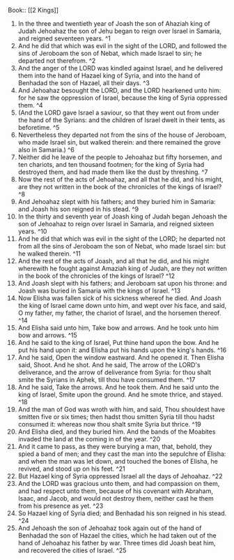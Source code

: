  Book:: [[2 Kings]]
 1. In the three and twentieth year of Joash the son of Ahaziah king of Judah Jehoahaz the son of Jehu began to reign over Israel in Samaria, and reigned seventeen years. ^1
 2. And he did that which was evil in the sight of the LORD, and followed the sins of Jeroboam the son of Nebat, which made Israel to sin; he departed not therefrom. ^2
 3. And the anger of the LORD was kindled against Israel, and he delivered them into the hand of Hazael king of Syria, and into the hand of Benhadad the son of Hazael, all their days. ^3
 4. And Jehoahaz besought the LORD, and the LORD hearkened unto him: for he saw the oppression of Israel, because the king of Syria oppressed them. ^4
 5. (And the LORD gave Israel a saviour, so that they went out from under the hand of the Syrians: and the children of Israel dwelt in their tents, as beforetime. ^5
 6. Nevertheless they departed not from the sins of the house of Jeroboam, who made Israel sin, but walked therein: and there remained the grove also in Samaria.) ^6
 7. Neither did he leave of the people to Jehoahaz but fifty horsemen, and ten chariots, and ten thousand footmen; for the king of Syria had destroyed them, and had made them like the dust by threshing. ^7
 8. Now the rest of the acts of Jehoahaz, and all that he did, and his might, are they not written in the book of the chronicles of the kings of Israel? ^8
 9. And Jehoahaz slept with his fathers; and they buried him in Samaria: and Joash his son reigned in his stead. ^9
 10. In the thirty and seventh year of Joash king of Judah began Jehoash the son of Jehoahaz to reign over Israel in Samaria, and reigned sixteen years. ^10
 11. And he did that which was evil in the sight of the LORD; he departed not from all the sins of Jeroboam the son of Nebat, who made Israel sin: but he walked therein. ^11
 12. And the rest of the acts of Joash, and all that he did, and his might wherewith he fought against Amaziah king of Judah, are they not written in the book of the chronicles of the kings of Israel? ^12
 13. And Joash slept with his fathers; and Jeroboam sat upon his throne: and Joash was buried in Samaria with the kings of Israel. ^13
 14. Now Elisha was fallen sick of his sickness whereof he died. And Joash the king of Israel came down unto him, and wept over his face, and said, O my father, my father, the chariot of Israel, and the horsemen thereof. ^14
 15. And Elisha said unto him, Take bow and arrows. And he took unto him bow and arrows. ^15
 16. And he said to the king of Israel, Put thine hand upon the bow. And he put his hand upon it: and Elisha put his hands upon the king's hands. ^16
 17. And he said, Open the window eastward. And he opened it. Then Elisha said, Shoot. And he shot. And he said, The arrow of the LORD's deliverance, and the arrow of deliverance from Syria: for thou shalt smite the Syrians in Aphek, till thou have consumed them. ^17
 18. And he said, Take the arrows. And he took them. And he said unto the king of Israel, Smite upon the ground. And he smote thrice, and stayed. ^18
 19. And the man of God was wroth with him, and said, Thou shouldest have smitten five or six times; then hadst thou smitten Syria till thou hadst consumed it: whereas now thou shalt smite Syria but thrice. ^19
 20. And Elisha died, and they buried him. And the bands of the Moabites invaded the land at the coming in of the year. ^20
 21. And it came to pass, as they were burying a man, that, behold, they spied a band of men; and they cast the man into the sepulchre of Elisha: and when the man was let down, and touched the bones of Elisha, he revived, and stood up on his feet. ^21
 22. But Hazael king of Syria oppressed Israel all the days of Jehoahaz. ^22
 23. And the LORD was gracious unto them, and had compassion on them, and had respect unto them, because of his covenant with Abraham, Isaac, and Jacob, and would not destroy them, neither cast he them from his presence as yet. ^23
 24. So Hazael king of Syria died; and Benhadad his son reigned in his stead. ^24
 25. And Jehoash the son of Jehoahaz took again out of the hand of Benhadad the son of Hazael the cities, which he had taken out of the hand of Jehoahaz his father by war. Three times did Joash beat him, and recovered the cities of Israel. ^25
